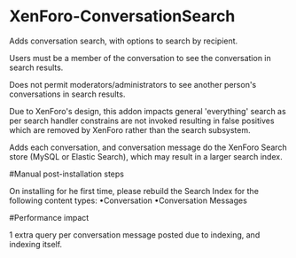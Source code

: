 XenForo-ConversationSearch
======================

Adds conversation search, with options to search by recipient.

Users must be a member of the conversation to see the conversation in search results.

Does not permit moderators/administrators to see another person's conversations in search results.

Due to XenForo's design, this addon impacts general 'everything' search as per search handler constrains are not invoked resulting in false positives which are removed by XenForo rather than the search subsystem.

Adds each conversation, and conversation message do the XenForo Search store (MySQL or Elastic Search), which may result in a larger search index.

#Manual post-installation steps

On installing for he first time, please rebuild the Search Index for the following content types:
•Conversation
•Conversation Messages

#Performance impact

1 extra query per conversation message posted due to indexing, and indexing itself.
